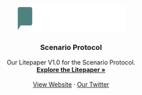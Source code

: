 <div align="center">
  <a href="https://scenarioprotocol.io">
    <img src="src/images/logo-white.svg" alt="Scenario Protocol Logo" width="250" height="60">
  </a>

  <h3 align="center">Scenario Protocol</h3>

  <p align="center">
    Our Litepaper V1.0 for the Scenario Protocol. 
    <br />
    <a href="https://docs.scenarioprotocol.io" target="_blank"><strong>Explore the Litepaper »</strong></a>
    <br />
    <br />
    <a href="https://scenarioprotocol.io" target="_blank">View Website</a>
    ·
    <a href="https://x.com/SNRProtocol_IO" target="_blank">Our Twitter</a>
  </p>
</div>
